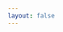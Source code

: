 ```yaml
---
layout: false
---
```

<script setup>
  import index from './index'
  if(typeof location !== 'undefined')location.href=`/${location.pathname.slice(1)}/${index.contents[location.pathname.slice(1)][0]}`
</script>